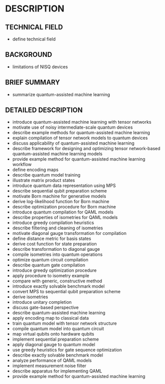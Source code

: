 # DESCRIPTION

## TECHNICAL FIELD

- define technical field

## BACKGROUND

- limitations of NISQ devices

## BRIEF SUMMARY

- summarize quantum-assisted machine learning

## DETAILED DESCRIPTION

- introduce quantum-assisted machine learning with tensor networks
- motivate use of noisy intermediate-scale quantum devices
- describe example methods for quantum-assisted machine learning
- explain compilation of tensor network models to quantum devices
- discuss applicability of quantum-assisted machine learning
- describe framework for designing and optimizing tensor network-based quantum-assisted machine learning models
- provide example method for quantum-assisted machine learning workflow
- define encoding maps
- describe quantum model training
- illustrate matrix product states
- introduce quantum data representation using MPS
- describe sequential qubit preparation scheme
- motivate Born machine for generative models
- derive log-likelihood function for Born machine
- describe optimization procedure for Born machine
- introduce quantum compilation for QAML models
- describe properties of isometries for QAML models
- introduce greedy compilation heuristics
- describe filtering and cleaning of isometries
- motivate diagonal gauge transformation for compilation
- define distance metric for basis states
- derive cost function for state preparation
- describe transformation to diagonal gauge
- compile isometries into quantum operations
- optimize quantum circuit compilation
- describe quantum gate compilation
- introduce greedy optimization procedure
- apply procedure to isometry example
- compare with generic, constructive method
- introduce exactly solvable benchmark model
- convert MPS to sequential qubit preparation scheme
- derive isometries
- introduce unitary completion
- discuss gate-based perspective
- describe quantum-assisted machine learning
- apply encoding map to classical data
- train quantum model with tensor network structure
- compile quantum model into quantum circuit
- map virtual qubits onto hardware qubits
- implement sequential preparation scheme
- apply diagonal gauge to quantum model
- use greedy heuristics for gate sequence optimization
- describe exactly solvable benchmark model
- analyze performance of QAML models
- implement measurement noise filter
- describe apparatus for implementing QAML
- provide example method for quantum-assisted machine learning

